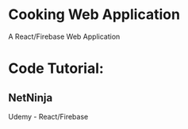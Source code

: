 # Cooking Web Application
A React/Firebase Web Application 

# Code Tutorial: 
## NetNinja
Udemy - React/Firebase 


